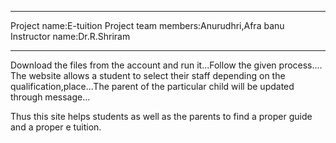 --------------------------------------------------------------------------------------------

Project name:E-tuition
Project team members:Anurudhri,Afra banu
Instructor name:Dr.R.Shriram

--------------------------------------------------------------------------------------------

Download the files from the account and run it...Follow the given process....
The website allows a student to select their staff depending on the qualification,place...The parent of the particular child will be updated through message...

Thus this site helps students as well as the parents to find a proper guide and  a proper e tuition.
